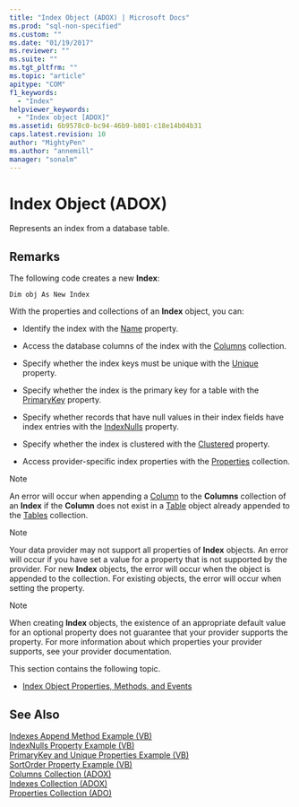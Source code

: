 ```yaml
---
title: "Index Object (ADOX) | Microsoft Docs"
ms.prod: "sql-non-specified"
ms.custom: ""
ms.date: "01/19/2017"
ms.reviewer: ""
ms.suite: ""
ms.tgt_pltfrm: ""
ms.topic: "article"
apitype: "COM"
f1_keywords: 
  - "Index"
helpviewer_keywords: 
  - "Index object [ADOX]"
ms.assetid: 6b9578c0-bc94-46b9-b801-c18e14b04b31
caps.latest.revision: 10
author: "MightyPen"
ms.author: "annemill"
manager: "sonalm"
---
```

# Index Object (ADOX)
Represents an index from a database table.  
  
## Remarks  
 The following code creates a new **Index**:  
  
```  
Dim obj As New Index  
```  
  
 With the properties and collections of an **Index** object, you can:  
  
-   Identify the index with the [Name](../../../ado/reference/adox-api/name-property-adox.md) property.  
  
-   Access the database columns of the index with the [Columns](../../../ado/reference/adox-api/columns-collection-adox.md) collection.  
  
-   Specify whether the index keys must be unique with the [Unique](../../../ado/reference/adox-api/unique-property-adox.md) property.  
  
-   Specify whether the index is the primary key for a table with the [PrimaryKey](../../../ado/reference/adox-api/primarykey-property-adox.md) property.  
  
-   Specify whether records that have null values in their index fields have index entries with the [IndexNulls](../../../ado/reference/adox-api/indexnulls-property-adox.md) property.  
  
-   Specify whether the index is clustered with the [Clustered](../../../ado/reference/adox-api/clustered-property-adox.md) property.  
  
-   Access provider-specific index properties with the [Properties](../../../ado/reference/ado-api/properties-collection-ado.md) collection.  
  
> [!NOTE]
>  An error will occur when appending a [Column](../../../ado/reference/adox-api/column-object-adox.md) to the **Columns** collection of an **Index** if the **Column** does not exist in a [Table](../../../ado/reference/adox-api/table-object-adox.md) object already appended to the [Tables](../../../ado/reference/adox-api/tables-collection-adox.md) collection.  
  
> [!NOTE]
>  Your data provider may not support all properties of **Index** objects. An error will occur if you have set a value for a property that is not supported by the provider. For new **Index** objects, the error will occur when the object is appended to the collection. For existing objects, the error will occur when setting the property.  
  
> [!NOTE]
>  When creating **Index** objects, the existence of an appropriate default value for an optional property does not guarantee that your provider supports the property. For more information about which properties your provider supports, see your provider documentation.  
  
 This section contains the following topic.  
  
-   [Index Object Properties, Methods, and Events](../../../ado/reference/adox-api/index-object-properties-methods-and-events.md)  
  
## See Also  
 [Indexes Append Method Example (VB)](../../../ado/reference/adox-api/indexes-append-method-example-vb.md)   
 [IndexNulls Property Example (VB)](../../../ado/reference/adox-api/indexnulls-property-example-vb.md)   
 [PrimaryKey and Unique Properties Example (VB)](../../../ado/reference/adox-api/primarykey-and-unique-properties-example-vb.md)   
 [SortOrder Property Example (VB)](../../../ado/reference/adox-api/sortorder-property-example-vb.md)   
 [Columns Collection (ADOX)](../../../ado/reference/adox-api/columns-collection-adox.md)   
 [Indexes Collection (ADOX)](../../../ado/reference/adox-api/indexes-collection-adox.md)   
 [Properties Collection (ADO)](../../../ado/reference/ado-api/properties-collection-ado.md)